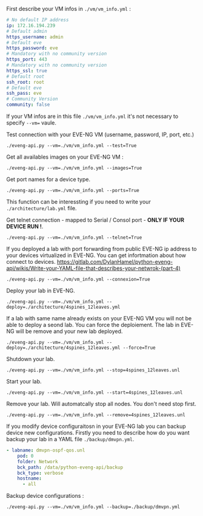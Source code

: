 First describe your VM infos in ``./vm/vm_info.yml`` :
```yaml
# No default IP address
ip: 172.16.194.239
# Default admin
https_username: admin
# Default eve
https_password: eve
# Mandatory with no community version
https_port: 443
# Mandatory with no community version
https_ssl: true
# Default root
ssh_root: root
# Default eve
ssh_pass: eve
# Community Version
community: false
```
If your VM infos are in this file ``./vm/vm_info.yml`` it's not necessary to specify ``--vm=`` vaule.


Test connection with your EVE-NG VM (username, password, IP, port, etc.)
```shell
./eveng-api.py --vm=./vm/vm_info.yml --test=True
```

Get all availables images on your EVE-NG VM :
```shell
./eveng-api.py --vm=./vm/vm_info.yml --images=True
```

Get port names for a device type.
```shell
./eveng-api.py --vm=./vm/vm_info.yml --ports=True
```
This function can be interessting if you need to write your ``./architecture/lab.yml`` file.


Get telnet connection - mapped to Serial / Consol port - **ONLY IF YOUR DEVICE RUN !**.
```shell
./eveng-api.py --vm=./vm/vm_info.yml --telnet=True
```

If you deployed a lab with port forwarding from public EVE-NG ip address to your devices virtualized in EVE-NG.
You can get infortmation about how connect to devices.
https://gitlab.com/DylanHamel/python-eveng-api/wikis/Write-your-YAML-file-that-describes-your-netwrok-(part-4)
```shell
./eveng-api.py --vm=./vm/vm_info.yml --connexion=True
```

Deploy your lab in EVE-NG.
```shell
./eveng-api.py --vm=./vm/vm_info.yml --deploy=./architecture/4spines_12leaves.yml
```

If a lab with same name already exists on your EVE-NG VM you will not be able to deploy a seond lab.
You can force the deploiement. The lab in EVE-NG will be remove and your new lab deployed.
```shell
./eveng-api.py --vm=./vm/vm_info.yml --deploy=./architecture/4spines_12leaves.yml --force=True
```

Shutdown your lab.
```shell
./eveng-api.py --vm=./vm/vm_info.yml --stop=4spines_12leaves.unl
```


Start your lab.
```shell
./eveng-api.py --vm=./vm/vm_info.yml --start=4spines_12leaves.unl
```

Remove your lab. Will automatcally stop all nodes.
You don't need stop first.
```shell
./eveng-api.py --vm=./vm/vm_info.yml --remove=4spines_12leaves.unl
```

If you modify device configuraitosn in your EVE-NG lab you can backup device new configurations.
Firstly you need to describe how do you want backup your lab in a YAML file ``./backup/dmvpn.yml``.
```yaml
- labname: dmvpn-ospf-qos.unl
    pod: 0
    folder: Network
    bck_path: /data/python-eveng-api/backup
    bck_type: verbose
    hostname: 
      - all
```

Backup device configurations :
```shell
./eveng-api.py --vm=./vm/vm_info.yml --backup=./backup/dmvpn.yml
```

